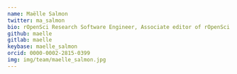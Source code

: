 ```yaml
---
name: Maëlle Salmon
twitter: ma_salmon
bio: rOpenSci Research Software Engineer, Associate editor of rOpenSci Software Peer Review
github: maelle
gitlab: maelle
keybase: maelle_salmon
orcid: 0000-0002-2815-0399
img: img/team/maelle_salmon.jpg
---
```

